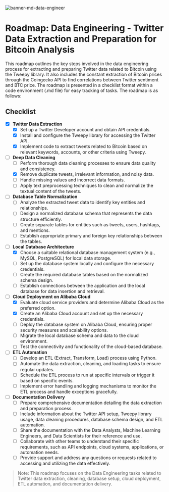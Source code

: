 ![banner-md-data-engineer](https://github.com/cistelsa/Predictive-Sentiment-Analysis-of-Twitter-for-BTC/assets/17438992/2f6f6c36-7a01-4e1e-96cf-f89c182cb1ba)
# Roadmap: Data Engineering - Twitter Data Extraction and Preparation for Bitcoin Analysis

This roadmap outlines the key steps involved in the data engineering process for extracting and preparing Twitter data related to Bitcoin using the Tweepy library. It also includes the constant extraction of Bitcoin prices through the Coingecko API to find correlations between Twitter sentiment and BTC price. The roadmap is presented in a checklist format within a code environment (.md file) for easy tracking of tasks. The roadmap is as follows:

## Checklist

- [x] **Twitter Data Extraction**
  - [x] Set up a Twitter Developer account and obtain API credentials.
  - [x] Install and configure the Tweepy library for accessing the Twitter API.
  - [x] Implement code to extract tweets related to Bitcoin based on relevant keywords, accounts, or other criteria using Tweepy.

- [ ] **Deep Data Cleaning**
  - [ ] Perform thorough data cleaning processes to ensure data quality and consistency.
  - [x] Remove duplicate tweets, irrelevant information, and noisy data.
  - [ ] Handle missing values and incorrect data formats.
  - [ ] Apply text preprocessing techniques to clean and normalize the textual content of the tweets.

- [ ] **Database Table Normalization**
  - [ ] Analyze the extracted tweet data to identify key entities and relationships.
  - [ ] Design a normalized database schema that represents the data structure efficiently.
  - [ ] Create separate tables for entities such as tweets, users, hashtags, and mentions.
  - [ ] Establish appropriate primary and foreign key relationships between the tables.

- [ ] **Local Database Architecture**
  - [x] Choose a suitable relational database management system (e.g., MySQL, PostgreSQL) for local data storage.
  - [ ] Set up the database system locally and configure the necessary credentials.
  - [ ] Create the required database tables based on the normalized schema design.
  - [ ] Establish connections between the application and the local database for data insertion and retrieval.

- [ ] **Cloud Deployment on Alibaba Cloud**
  - [x] Evaluate cloud service providers and determine Alibaba Cloud as the preferred option.
  - [x] Create an Alibaba Cloud account and set up the necessary credentials.
  - [ ] Deploy the database system on Alibaba Cloud, ensuring proper security measures and scalability options.
  - [ ] Migrate the local database schema and data to the cloud environment.
  - [ ] Test the connectivity and functionality of the cloud-based database.

- [ ] **ETL Automation**
  - [ ] Develop an ETL (Extract, Transform, Load) process using Python.
  - [ ] Automate the data extraction, cleaning, and loading tasks to ensure regular updates.
  - [ ] Schedule the ETL process to run at specific intervals or trigger it based on specific events.
  - [ ] Implement error handling and logging mechanisms to monitor the ETL process and handle exceptions gracefully.

- [ ] **Documentation Delivery**
  - [ ] Prepare comprehensive documentation detailing the data extraction and preparation process.
  - [ ] Include information about the Twitter API setup, Tweepy library usage, data cleaning procedures, database schema design, and ETL automation.
  - [ ] Share the documentation with the Data Analysts, Machine Learning Engineers, and Data Scientists for their reference and use.
  - [ ] Collaborate with other teams to understand their specific requirements, such as API endpoints, cloud systems, applications, or automation needs.
  - [ ] Provide support and address any questions or requests related to accessing and utilizing the data effectively.

> Note: This roadmap focuses on the Data Engineering tasks related to Twitter data extraction, cleaning, database setup, cloud deployment, ETL automation, and documentation delivery.
